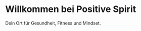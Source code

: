 <!DOCTYPE html>
<html lang="de">
<head>
  <meta charset="UTF-8">
  <meta name="viewport" content="width=device-width, initial-scale=1.0">
  <title>Positive Spirit</title>
</head>
<body>
  <h1>Willkommen bei Positive Spirit</h1>
  <p>Dein Ort für Gesundheit, Fitness und Mindset.</p>
</body>
</html>

